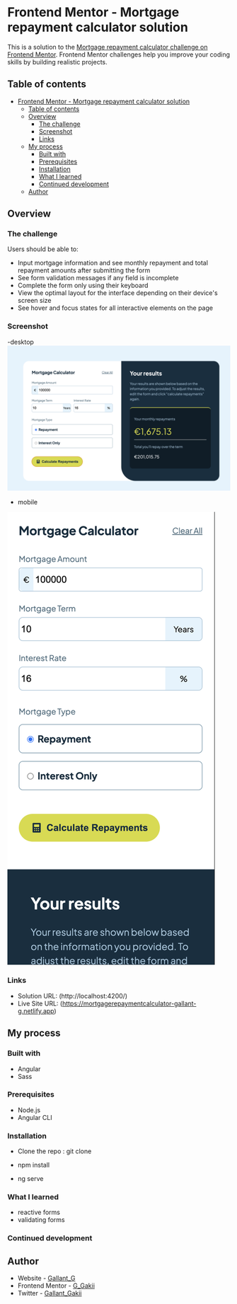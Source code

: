 # Frontend Mentor - Mortgage repayment calculator solution

This is a solution to the [Mortgage repayment calculator challenge on Frontend Mentor](https://www.frontendmentor.io/challenges/mortgage-repayment-calculator-Galx1LXK73). Frontend Mentor challenges help you improve your coding skills by building realistic projects.

## Table of contents

- [Frontend Mentor - Mortgage repayment calculator solution](#frontend-mentor---mortgage-repayment-calculator-solution)
  - [Table of contents](#table-of-contents)
  - [Overview](#overview)
    - [The challenge](#the-challenge)
    - [Screenshot](#screenshot)
    - [Links](#links)
  - [My process](#my-process)
    - [Built with](#built-with)
    - [Prerequisites](#prerequisites)
    - [Installation](#installation)
    - [What I learned](#what-i-learned)
    - [Continued development](#continued-development)
  - [Author](#author)

## Overview

### The challenge

Users should be able to:

- Input mortgage information and see monthly repayment and total repayment amounts after submitting the form
- See form validation messages if any field is incomplete
- Complete the form only using their keyboard
- View the optimal layout for the interface depending on their device's screen size
- See hover and focus states for all interactive elements on the page

### Screenshot
-desktop
![desktop](https://github.com/G-Gakii/Mortgage-repayment-calculator/blob/main/public/assets/screensots/desktop.png)
- mobile
  
![mobile display](https://github.com/G-Gakii/Mortgage-repayment-calculator/blob/main/public/assets/screensots/mobile.png)

### Links

- Solution URL: (http://localhost:4200/)
- Live Site URL: (https://mortgagerepaymentcalculator-gallant-g.netlify.app)

## My process

### Built with

- Angular
- Sass

### Prerequisites

- Node.js
- Angular CLI

### Installation

- Clone the repo : git clone

- npm install

- ng serve

### What I learned

- reactive forms
- validating forms

### Continued development

## Author

- Website - [Gallant_G](https://www.your-site.com)
- Frontend Mentor - [G_Gakii](https://www.frontendmentor.io/profile/yourusername)
- Twitter - [Gallant_Gakii](https://www.twitter.com/yourusername)
